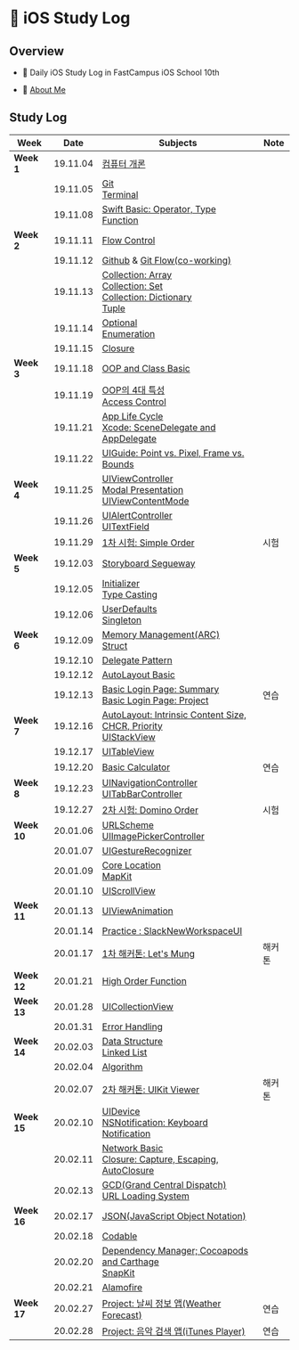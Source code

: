 #  iOS Study Log

## Overview

- 📝 Daily iOS Study Log in FastCampus iOS School 10th

- 🤔 [About Me](https://github.com/cskime/Portfolio)

## Study Log

| Week        | Date     | Subjects                                                     | Note   |
| ----------- | -------- | ------------------------------------------------------------ | ------ |
| **Week 1**  | 19.11.04 | [컴퓨터 개론](https://github.com/cskime/ios-school/blob/master/201911/1주차/191104/[1-1]191104_컴퓨터개론.md) |        |
|             | 19.11.05 | [Git](https://github.com/cskime/ios-school/blob/master/201911/1주차/191105/[1-2]191105_Git.md)<br />[Terminal](https://github.com/cskime/ios-school/blob/master/201911/1주차/191105/[1-2]191105_Terminal.md) |        |
|             | 19.11.08 | [Swift Basic: Operator, Type](https://github.com/cskime/ios-school/blob/master/201911/1주차/191108/[1-5]191108_Swift-Basic.md)<br />[Function](https://github.com/cskime/ios-school/blob/master/201911/1주차/191108/[1-5]191108-function.md) |        |
| **Week 2**  | 19.11.11 | [Flow Control](https://github.com/cskime/ios-school/blob/master/201911/2주차/191111/[2-1]191111_흐름제어.md) |        |
|             | 19.11.12 | [Github](https://github.com/cskime/ios-school/blob/master/201911/2주차/191111/[2-1]191111_Github.md) & [Git Flow(co-working)](https://github.com/cskime/ios-school/blob/master/201911/2주차/191112/[2-2]191112_Github협업.md) |        |
|             | 19.11.13 | [Collection: Array](https://github.com/cskime/ios-TIL/blob/master/201911/2%EC%A3%BC%EC%B0%A8/191113/%5B2-3%5D191113_CollectionType_Array.md)<br />[Collection: Set](https://github.com/cskime/ios-TIL/blob/master/201911/2%EC%A3%BC%EC%B0%A8/191113/%5B2-3%5D191113_CollectionType_Set.md)<br />[Collection: Dictionary](https://github.com/cskime/ios-TIL/blob/master/201911/2%EC%A3%BC%EC%B0%A8/191113/%5B2-3%5D191113_CollectionType_Dictionary.md)<br />[Tuple](https://github.com/cskime/ios-school/blob/master/201911/2주차/191111/[2-1]191111_Tuple.md) |        |
|             | 19.11.14 | [Optional](https://github.com/cskime/ios-TIL/blob/master/201911/2주차/191114/[2-4]191114_Optional.md)<br />[Enumeration](https://github.com/cskime/ios-TIL/blob/master/201911/2주차/191114/[2-4]191114_Enumerations.md) |        |
|             | 19.11.15 | [Closure](https://github.com/cskime/ios-TIL/blob/master/201911/2주차/191115/[2-5]191115_Closure.md) |        |
| **Week 3**  | 19.11.18 | [OOP and Class Basic](https://github.com/cskime/ios-TIL/blob/master/201911/3주차/191118/[3-1]191118_OOP와_Class.md) |        |
|             | 19.11.19 | [OOP의 4대 특성](https://github.com/cskime/ios-TIL/blob/master/201911/3주차/191119/[3-2]191119_OOP_4대특성.md)<br />[Access Control](https://github.com/cskime/ios-TIL/blob/master/201911/3주차/191119/[3-2]191119_Class_Access_Control.md) |        |
|             | 19.11.21 | [App Life Cycle](https://github.com/cskime/ios-TIL/blob/master/201911/3주차/191121/[3-4]191121_App_Lifecycle.md)<br />[Xcode: SceneDelegate and AppDelegate](https://github.com/cskime/ios-TIL/blob/master/201911/3주차/191121/[3-4]191121_Xcode_Project.md) |        |
|             | 19.11.22 | [UIGuide: Point vs. Pixel, Frame vs. Bounds](https://github.com/cskime/ios-TIL/blob/master/201911/3주차/191122/[3-5]191122_UIGuide.md) |        |
| **Week 4**  | 19.11.25 | [UIViewController](https://github.com/cskime/ios-TIL/blob/master/201911/4주차/191125/[4-1]191125_UIViewController.md)<br />[Modal Presentation](https://github.com/cskime/ios-TIL/blob/master/201911/4주차/191125/[4-1]191125_Modal_Presentation.md)<br />[UIViewContentMode](https://github.com/cskime/ios-TIL/blob/master/201911/3주차/191122/[3-5]191122_UIViewContentMode.md) |        |
|             | 19.11.26 | [UIAlertController](https://github.com/cskime/ios-TIL/blob/master/201911/4주차/191126/[4-2]191126_UIAlertController.md)<br />[UITextField](https://github.com/cskime/ios-TIL/blob/master/201911/4주차/191126/[4-2]191126_UITextField.md) |        |
|             | 19.11.29 | [1차 시험: Simple Order](https://github.com/cskime/ios-TIL/tree/master/Tasks/TEST1-Order) | 시험   |
| **Week 5**  | 19.12.03 | [Storyboard Segueway](https://github.com/cskime/ios-TIL/blob/master/201912/5주차/191203/[5-2]191203_Segue.md) |        |
|             | 19.12.05 | [Initializer](https://github.com/cskime/ios-TIL/blob/master/201912/5주차/191205/[5-4]191205_Initializer.md)<br />[Type Casting](https://github.com/cskime/ios-TIL/blob/master/201912/5주차/191205/[5-4]191205_TypeCasting.md) |        |
|             | 19.12.06 | [UserDefaults](https://github.com/cskime/ios-TIL/blob/master/201912/5주차/191206/[5-5]191206_UserDefaults.md)<br />[Singleton](https://github.com/cskime/ios-TIL/blob/master/201912/5주차/191206/[5-5]191206_Singleton.md) |        |
| **Week 6**  | 19.12.09 | [Memory Management(ARC)](https://github.com/cskime/ios-TIL/blob/master/201912/6주차/191209/[6-1]191209_Memory_Management.md)<br />[Struct](https://github.com/cskime/ios-TIL/blob/master/201912/6주차/191209/[6-2]191209_Struct.md) |        |
|             | 19.12.10 | [Delegate Pattern](https://github.com/cskime/ios-TIL/blob/master/201912/6주차/191210/[6-2]191210_Delegate.md) |        |
|             | 19.12.12 | [AutoLayout Basic](https://github.com/cskime/ios-TIL/blob/master/201912/6주차/191212/[6-4]191212_AutoLayout.md) |        |
|             | 19.12.13 | [Basic Login Page: Summary](https://github.com/cskime/ios-TIL/blob/master/201912/6주차/191213/[6-5]191213_LoginPageProject.md)<br />[Basic Login Page: Project](https://github.com/cskime/ios-TIL/tree/master/Tasks/BasicLoginPage) | 연습   |
| **Week 7**  | 19.12.16 | [AutoLayout: Intrinsic Content Size, CHCR, Priority](https://github.com/cskime/ios-TIL/blob/master/201912/7주차/191216/[7-1]191216_AutoLayout2.md)<br />[UIStackView](https://github.com/cskime/ios-TIL/blob/master/201912/7주차/191216/[7-1]191216_UIStackView.md) |        |
|             | 19.12.17 | [UITableView](https://github.com/cskime/ios-TIL/blob/master/201912/7주차/191217/[7-2]191217_UITableView.md) |        |
|             | 19.12.20 | [Basic Calculator](https://github.com/cskime/ios-TIL/tree/master/Tasks/BasicCalculator) | 연습   |
| **Week 8**  | 19.12.23 | [UINavigationController](https://github.com/cskime/ios-TIL/blob/master/201912/8주차/191223/[8-1]191223_UINavigationController.md)<br />[UITabBarController](https://github.com/cskime/ios-TIL/blob/master/201912/8주차/191223/[8-1]191223_UITabBarController.md) |        |
|             | 19.12.27 | [2차 시험: Domino Order](https://github.com/cskime/ios-TIL/tree/master/Tasks/TEST2-Domino) | 시험   |
| **Week 10** | 20.01.06 | [URLScheme](https://github.com/cskime/ios-TIL/blob/master/202001/10주차/200106/[10-1]200106_URLScheme.md)<br />[UIImagePickerController](https://github.com/cskime/ios-TIL/blob/master/202001/10주차/200106/[10-1]200106_UIImagePicker.md) |        |
|             | 20.01.07 | [UIGestureRecognizer](https://github.com/cskime/ios-TIL/blob/master/202001/10주차/200107/[10-2]200107_UIGestureRecognizer.md) |        |
|             | 20.01.09 | [Core Location](https://github.com/cskime/ios-TIL/blob/master/202001/10주차/200109/[10-4]200109_CoreLocation.md)<br />[MapKit](https://github.com/cskime/ios-TIL/blob/master/202001/10주차/200109/[10-4]200109_MKMapKit.md) |        |
|             | 20.01.10 | [UIScrollView](https://github.com/cskime/ios-TIL/blob/master/202001/10주차/200110/[10-5]200110_UIScrollView.md) |        |
| **Week 11** | 20.01.13 | [UIViewAnimation](https://github.com/cskime/iOS-Study-Log/blob/master/202001/11주차/200113/%5B11-1%5D200113_UIViewAnimation.md) |        |
|             | 20.01.14 | [Practice : SlackNewWorkspaceUI](https://github.com/cskime/ios-TIL/tree/master/202001/11주차/200114/[11-2]200114_SlackNewWorkspaceUI) |        |
|             | 20.01.17 | [1차 해커톤: Let's Mung](https://github.com/cskime/Introduce#pet-walklets-mung) | 해커톤 |
| **Week 12** | 20.01.21 | [High Order Function](https://github.com/cskime/ios-TIL/blob/master/202001/12주차/200121/[12-1]200121_HighOrderFunction.md) |        |
| **Week 13** | 20.01.28 | [UICollectionView](https://github.com/cskime/ios-TIL/blob/master/202001/13주차/200128/[13-1]200128_CollectionView.md) |        |
|             | 20.01.31 | [Error Handling](https://github.com/cskime/ios-TIL/blob/master/202001/13주차/200131/[13-5]200131_ErrorHandling.md) |        |
| **Week 14** | 20.02.03 | [Data Structure](https://github.com/cskime/ios-TIL/blob/master/202002/14주차/200203/[14-1]200203_DataStructure.md)<br />[Linked List](https://github.com/cskime/ios-TIL/blob/master/202002/14주차/200203/[14-1]200203_LinkedList.md) |        |
|             | 20.02.04 | [Algorithm](https://github.com/cskime/ios-TIL/blob/master/202002/14주차/200204/[14-2]200204_Algorithm.md) |        |
|             | 20.02.07 | [2차 해커톤: UIKit Viewer](https://github.com/cskime/Introduce#uikit-viewer) | 해커톤 |
| **Week 15** | 20.02.10 | [UIDevice](https://github.com/cskime/ios-TIL/blob/master/202002/15주차/200210/[15-1]200210_UIDevice.md)<br />[NSNotification: Keyboard Notification](https://github.com/cskime/ios-TIL/blob/master/202002/15주차/200210/[15-1]200210_NSNotification.md) |        |
|             | 20.02.11 | [Network Basic](https://github.com/cskime/ios-TIL/blob/master/202002/15주차/200211/[15-2]200211_Network.md)<br />[Closure: Capture, Escaping, AutoClosure](https://github.com/cskime/ios-TIL/blob/master/202002/15주차/200211/[15-2]200211_Closure_고급.md) |        |
|             | 20.02.13 | [GCD(Grand Central Dispatch)](https://github.com/cskime/ios-TIL/blob/master/202002/15주차/200213/[15-4]200213_GCD.md)<br />[URL Loading System](https://github.com/cskime/iOS-Study-Log/blob/master/202002/15주차/200213/[15-4]200213_URL-Loading-System.md) |        |
| **Week 16** | 20.02.17 | [JSON(JavaScript Object Notation)](https://github.com/cskime/iOS-Study-Log/blob/master/202002/16주차/200217/[16-1]200217_JSON.md) |        |
|             | 20.02.18 | [Codable](https://github.com/cskime/iOS-Study-Log/blob/master/202002/16주차/200218/[16-2]200218_Codable.md) |        |
|             | 20.02.20 | [Dependency Manager; Cocoapods and Carthage](https://github.com/cskime/iOS-Study-Log/blob/master/202002/16주차/200220/%5B16-4%5D200220_DependencyManager.md)<br />[SnapKit](https://github.com/cskime/iOS-Study-Log/blob/master/202002/16주차/200220/%5B16-4%5D200220_SnapKit.md) |        |
|             | 20.02.21 | [Alamofire](https://github.com/cskime/iOS-Study-Log/blob/master/202002/16주차/200221/%5B16-5%5D200221_Alamofire.md) |        |
| **Week 17** | 20.02.27 | [Project: 날씨 정보 앱(Weather Forecast)](https://github.com/cskime/iOS-Study-Log/tree/master/Tasks/WeatherForecast/README.md) | 연습   |
|             | 20.02.28 | [Project: 음악 검색 앱(iTunes Player)](https://github.com/cskime/iOS-Study-Log/blob/master/Tasks/ITunesPlayer/README.md) | 연습   |

​	

